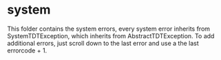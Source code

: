 # system

This folder contains the system errors, every system error inherits from SystemTDTException, which inherits from AbstractTDTException. To add additional errors, just scroll down to the last error and use a the last errorcode + 1.
